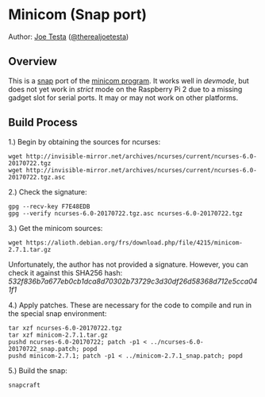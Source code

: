 # Minicom (Snap port)

Author: [Joe Testa](http://www.positronsecurity.com/about-us/) ([@therealjoetesta](https://twitter.com/therealjoetesta))

## Overview

This is a [snap](https://snapcraft.io/) port of the [minicom program](https://en.wikipedia.org/wiki/Minicom).  It works well in *devmode*, but does not yet work in *strict* mode on the Raspberry Pi 2 due to a missing gadget slot for serial ports.  It may or may not work on other platforms.


## Build Process

1.) Begin by obtaining the sources for ncurses:

    wget http://invisible-mirror.net/archives/ncurses/current/ncurses-6.0-20170722.tgz
    wget http://invisible-mirror.net/archives/ncurses/current/ncurses-6.0-20170722.tgz.asc

2.) Check the signature:

    gpg --recv-key F7E48EDB
    gpg --verify ncurses-6.0-20170722.tgz.asc ncurses-6.0-20170722.tgz

3.) Get the minicom sources:

    wget https://alioth.debian.org/frs/download.php/file/4215/minicom-2.7.1.tar.gz

Unfortunately, the author has not provided a signature.  However, you can check it against this SHA256 hash: *532f836b7a677eb0cb1dca8d70302b73729c3d30df26d58368d712e5cca041f1*

4.) Apply patches.  These are necessary for the code to compile and run in the special snap environment:

    tar xzf ncurses-6.0-20170722.tgz
    tar xzf minicom-2.7.1.tar.gz
    pushd ncurses-6.0-20170722; patch -p1 < ../ncurses-6.0-20170722_snap.patch; popd
    pushd minicom-2.7.1; patch -p1 < ../minicom-2.7.1_snap.patch; popd

5.) Build the snap:

    snapcraft
